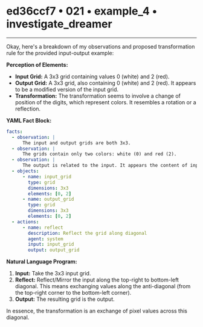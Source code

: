 # ed36ccf7 • 021 • example_4 • investigate_dreamer

---
Okay, here's a breakdown of my observations and proposed transformation rule for the provided input-output example:

**Perception of Elements:**

*   **Input Grid:** A 3x3 grid containing values 0 (white) and 2 (red).
*   **Output Grid:** A 3x3 grid, also containing 0 (white) and 2 (red). It appears to be a modified version of the input grid.
*   **Transformation:** The transformation seems to involve a change of position of the digits, which represent colors. It resembles a rotation or a reflection.

**YAML Fact Block:**



```yaml
facts:
  - observation: |
      The input and output grids are both 3x3.
  - observation: |
      The grids contain only two colors: white (0) and red (2).
  - observation: |
      The output is related to the input. It appears the content of input is mirrored along the top-right to bottom-left diagonal
  - objects:
      - name: input_grid
        type: grid
        dimensions: 3x3
        elements: [0, 2]
      - name: output_grid
        type: grid
        dimensions: 3x3
        elements: [0, 2]
  - actions:
      - name: reflect
        description: Reflect the grid along diagonal
        agent: system
        input: input_grid
        output: output_grid

```



**Natural Language Program:**

1.  **Input:** Take the 3x3 input grid.
2.  **Reflect:** Reflect/Mirror the input along the top-right to bottom-left diagonal. This means exchanging values along the anti-diagonal (from the top-right corner to the bottom-left corner).
3.  **Output:** The resulting grid is the output.

In essence, the transformation is an exchange of pixel values across this diagonal.

